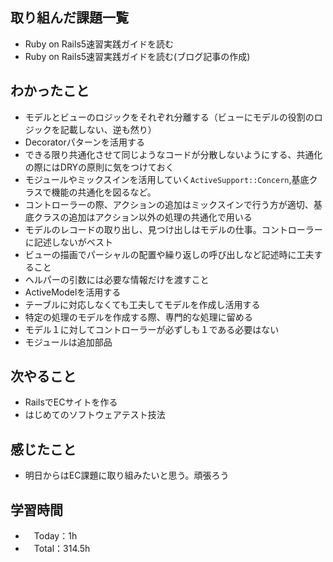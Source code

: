 ## 取り組んだ課題一覧
- Ruby on Rails5速習実践ガイドを読む
- Ruby on Rails5速習実践ガイドを読む(ブログ記事の作成)

## わかったこと 
- モデルとビューのロジックをそれぞれ分離する（ビューにモデルの役割のロジックを記載しない、逆も然り）
- Decoratorパターンを活用する
- できる限り共通化させて同じようなコードが分散しないようにする、共通化の際にはDRYの原則に気をつけておく
- モジュールやミックスインを活用していく`ActiveSupport::Concern`,基底クラスで機能の共通化を図るなど。
- コントローラーの際、アクションの追加はミックスインで行う方が適切、基底クラスの追加はアクション以外の処理の共通化で用いる
- モデルのレコードの取り出し、見つけ出しはモデルの仕事。コントローラーに記述しないがベスト
- ビューの描画でパーシャルの配置や繰り返しの呼び出しなど記述時に工夫すること
- ヘルパーの引数には必要な情報だけを渡すこと
- ActiveModelを活用する
- テーブルに対応しなくても工夫してモデルを作成し活用する
- 特定の処理のモデルを作成する際、専門的な処理に留める
- モデル１に対してコントローラーが必ずしも１である必要はない
- モジュールは追加部品

## 次やること
- RailsでECサイトを作る
- はじめてのソフトウェアテスト技法

## 感じたこと
- 明日からはEC課題に取り組みたいと思う。頑張ろう

## 学習時間
- 　Today：1h
- 　Total：314.5h